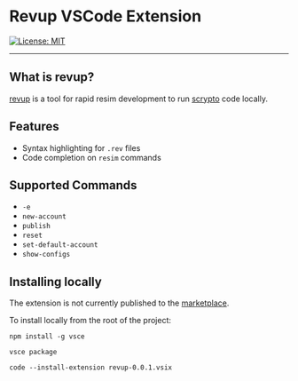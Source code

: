# Revup VSCode Extension

[![License: MIT](https://img.shields.io/badge/License-MIT-yellow.svg)](https://opensource.org/licenses/MIT)

---

## What is revup?

[revup](https://github.com/RadGuild/revup) is a tool for rapid resim development to run [scrypto](https://github.com/radixdlt/radixdlt-scrypto) code locally.

## Features

- Syntax highlighting for `.rev` files
- Code completion on `resim` commands

## Supported Commands

- `-e`
- `new-account`
- `publish`
- `reset`
- `set-default-account`
- `show-configs`

## Installing locally

The extension is not currently published to the [marketplace](https://marketplace.visualstudio.com/vscode).

To install locally from the root of the project:

`npm install -g vsce`

`vsce package`

`code --install-extension revup-0.0.1.vsix`
